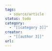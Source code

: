 ```yaml
---
tags:
  - source/article
status: todo
category:
  - "[[category 3]]"
creator:
  - "[[author 3]]"
url:
---
```


